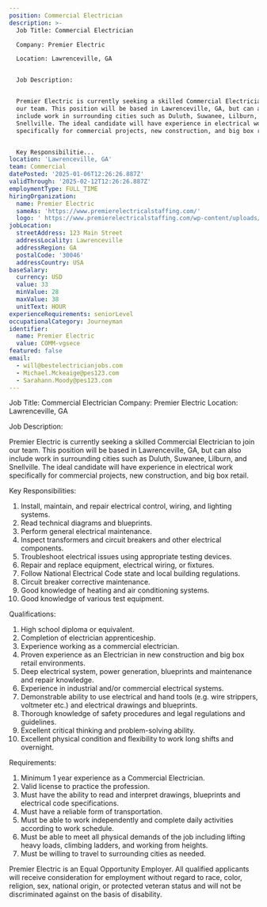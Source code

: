 ```yaml
---
position: Commercial Electrician
description: >-
  Job Title: Commercial Electrician

  Company: Premier Electric

  Location: Lawrenceville, GA


  Job Description:


  Premier Electric is currently seeking a skilled Commercial Electrician to join
  our team. This position will be based in Lawrenceville, GA, but can also
  include work in surrounding cities such as Duluth, Suwanee, Lilburn, and
  Snellville. The ideal candidate will have experience in electrical work
  specifically for commercial projects, new construction, and big box retail.


  Key Responsibilitie...
location: 'Lawrenceville, GA'
team: Commercial
datePosted: '2025-01-06T12:26:26.887Z'
validThrough: '2025-02-12T12:26:26.887Z'
employmentType: FULL_TIME
hiringOrganization:
  name: Premier Electric
  sameAs: 'https://www.premierelectricalstaffing.com/'
  logo: ' https://www.premierelectricalstaffing.com/wp-content/uploads/2020/05/Premier-Electrical-Staffing-logo.png'
jobLocation:
  streetAddress: 123 Main Street
  addressLocality: Lawrenceville
  addressRegion: GA
  postalCode: '30046'
  addressCountry: USA
baseSalary:
  currency: USD
  value: 33
  minValue: 28
  maxValue: 38
  unitText: HOUR
experienceRequirements: seniorLevel
occupationalCategory: Journeyman
identifier:
  name: Premier Electric
  value: COMM-vgsece
featured: false
email:
  - will@bestelectricianjobs.com
  - Michael.Mckeaige@pes123.com
  - Sarahann.Moody@pes123.com
---
```




Job Title: Commercial Electrician
Company: Premier Electric
Location: Lawrenceville, GA

Job Description:

Premier Electric is currently seeking a skilled Commercial Electrician to join our team. This position will be based in Lawrenceville, GA, but can also include work in surrounding cities such as Duluth, Suwanee, Lilburn, and Snellville. The ideal candidate will have experience in electrical work specifically for commercial projects, new construction, and big box retail.

Key Responsibilities:

1. Install, maintain, and repair electrical control, wiring, and lighting systems.
2. Read technical diagrams and blueprints.
3. Perform general electrical maintenance.
4. Inspect transformers and circuit breakers and other electrical components.
5. Troubleshoot electrical issues using appropriate testing devices.
6. Repair and replace equipment, electrical wiring, or fixtures.
7. Follow National Electrical Code state and local building regulations.
8. Circuit breaker corrective maintenance.
9. Good knowledge of heating and air conditioning systems.
10. Good knowledge of various test equipment.

Qualifications:

1. High school diploma or equivalent.
2. Completion of electrician apprenticeship.
3. Experience working as a commercial electrician.
4. Proven experience as an Electrician in new construction and big box retail environments.
5. Deep electrical system, power generation, blueprints and maintenance and repair knowledge.
6. Experience in industrial and/or commercial electrical systems.
7. Demonstrable ability to use electrical and hand tools (e.g. wire strippers, voltmeter etc.) and electrical drawings and blueprints.
8. Thorough knowledge of safety procedures and legal regulations and guidelines.
9. Excellent critical thinking and problem-solving ability.
10. Excellent physical condition and flexibility to work long shifts and overnight.

Requirements:

1. Minimum 1 year experience as a Commercial Electrician.
2. Valid license to practice the profession.
3. Must have the ability to read and interpret drawings, blueprints and electrical code specifications.
4. Must have a reliable form of transportation.
5. Must be able to work independently and complete daily activities according to work schedule.
6. Must be able to meet all physical demands of the job including lifting heavy loads, climbing ladders, and working from heights.
7. Must be willing to travel to surrounding cities as needed.

Premier Electric is an Equal Opportunity Employer. All qualified applicants will receive consideration for employment without regard to race, color, religion, sex, national origin, or protected veteran status and will not be discriminated against on the basis of disability.
